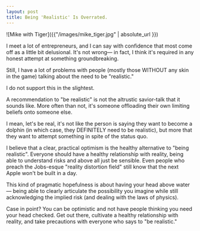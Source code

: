 ```yaml
---
layout: post
title: Being 'Realistic' Is Overrated.
---
```


![Mike with Tiger]({{"/images/mike_tiger.jpg" | absolute_url }})

I meet a lot of entrepreneurs, and I can say with confidence that most come off as a little bit delusional. It's not wrong— in fact, I think it's required in any honest attempt at something groundbreaking. 

Still, I have a lot of problems with people (mostly those WITHOUT any skin in the game) talking about the need to be "realistic."

I do not support this in the slightest. 

A recommendation to "be realistic" is not the altrustic savior-talk that it sounds like. More often than not, it's someone offloading their own limiting beliefs onto someone else. 

I mean, let's be real, it's not like the person is saying they want to become a dolphin (in which case, they DEFINITELY need to be realistic), but more that they want to attempt something in spite of the status quo. 

I believe that a clear, practical optimism is the healthy alternative to "being realistic". Everyone should have a healthy relationship with reality, being able to understand risks and above all just be sensible. Even people who preach the Jobs-esque "reality distortion field" still know that the next Apple won't be built in a day.  

This kind of pragmatic hopefulness is about having your head above water— being able to clearly articulate the possibility you imagine while still acknowledging the implied risk (and dealing with the laws of physics).

Case in point? You can be optimistic and not have people thinking you need your head checked. Get out there, cultivate a healthy relationship with reality, and take precautions with everyone who says to "be realistic."